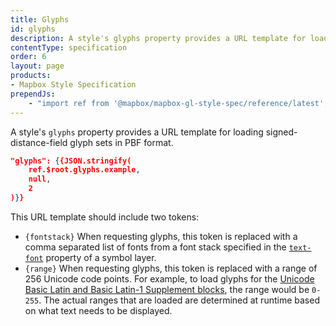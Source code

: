 ```yaml
---
title: Glyphs
id: glyphs
description: A style's glyphs property provides a URL template for loading signed-distance-field glyph sets in PBF format.
contentType: specification
order: 6
layout: page
products:
- Mapbox Style Specification
prependJs:
    - "import ref from '@mapbox/mapbox-gl-style-spec/reference/latest';"
---
```


<!--copyeditor disable basic-->

A style's `glyphs` property provides a URL template for loading signed-distance-field glyph sets in PBF format.

```json
"glyphs": {{JSON.stringify(
    ref.$root.glyphs.example,
    null,
    2
)}}
```

This URL template should include two tokens:

- `{fontstack}` When requesting glyphs, this token is replaced with a comma separated list of fonts from a font stack specified in the [`text-font`](/mapbox-gl-js/style-spec/layers/#layout-symbol-text-font) property of a symbol layer.
- `{range}` When requesting glyphs, this token is replaced with a range of 256 Unicode code points. For example, to load glyphs for the [Unicode Basic Latin and Basic Latin-1 Supplement blocks](https://en.wikipedia.org/wiki/Unicode_block), the range would be `0-255`. The actual ranges that are loaded are determined at runtime based on what text needs to be displayed.
